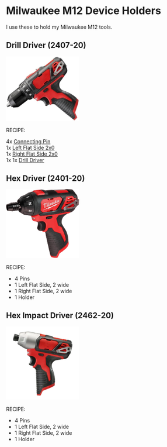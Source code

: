 # Milwaukee M12 Device Holders

I use these to hold my Milwaukee M12 tools.

## Drill Driver (2407-20)
<img src="DrillDriver.jpg" alt="drawing" width="200"/>

RECIPE: 

4x [Connecting Pin](https://github.com/aderusha/DDD-Printable-Wall-Control-System/blob/main/Accessories/4x10x8mm%20Pin.stl)<br>
1x [Left Flat Side 2x0](https://github.com/aderusha/DDD-Printable-Wall-Control-System/blob/main/Sidepieces/Flats/2x0%20Flat%20Left.stl)<br>
1x [Right Flat Side 2x0](https://github.com/aderusha/DDD-Printable-Wall-Control-System/blob/main/Sidepieces/Flats/2x0%20Flat%20Right.stl)<br>
1x 1x [Drill Driver](DrillDriver.stl)


## Hex Driver (2401-20)
<img src="HexDriver.jpg" alt="drawing" width="200"/>

RECIPE: 
<ul>
    <li>4 Pins</li>
    <li>1 Left Flat Side, 2 wide</li>
    <li>1 Right Flat Side, 2 wide</li>
    <li>1 Holder</li>
</ul>

## Hex Impact Driver (2462-20)
<img src="HexImpactDriver.jpeg" alt="drawing" width="200"/>

RECIPE: 
<ul>
    <li>4 Pins</li>
    <li>1 Left Flat Side, 2 wide</li>
    <li>1 Right Flat Side, 2 wide</li>
    <li>1 Holder</li>
</ul>
